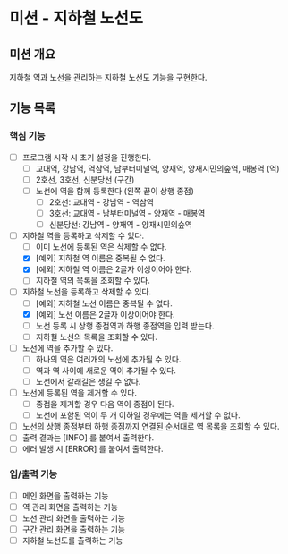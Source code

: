 # 미션 - 지하철 노선도

## 미션 개요

지하철 역과 노선을 관리하는 지하철 노선도 기능을 구현한다.

## 기능 목록

### 핵심 기능

- [ ] 프로그램 시작 시 초기 설정을 진행한다.
    - [ ] 교대역, 강남역, 역삼역, 남부터미널역, 양재역, 양재시민의숲역, 매봉역 (역)
    - [ ] 2호선, 3호선, 신분당선 (구간)
    - [ ] 노선에 역을 함께 등록한다 (왼쪽 끝이 상행 종점)
        - [ ] 2호선: 교대역 - 강남역 - 역삼역
        - [ ] 3호선: 교대역 - 남부터미널역 - 양재역 - 매봉역
        - [ ] 신분당선: 강남역 - 양재역 - 양재시민의숲역
- [ ] 지하철 역을 등록하고 삭제할 수 있다.
    - [ ] 이미 노선에 등록된 역은 삭제할 수 없다.
    - [x] [예외] 지하철 역 이름은 중복될 수 없다.
    - [x] [예외] 지하철 역 이름은 2글자 이상이어야 한다.
    - [ ] 지하철 역의 목록을 조회할 수 있다.
- [ ] 지하철 노선을 등록하고 삭제할 수 있다.
    - [ ] [예외] 지하철 노선 이름은 중복될 수 없다.
    - [x] [예외] 노선 이름은 2글자 이상이어야 한다.
    - [ ] 노선 등록 시 상행 종점역과 하행 종점역을 입력 받는다.
    - [ ] 지하철 노선의 목록을 조회할 수 있다.
- [ ] 노선에 역을 추가할 수 있다.
    - [ ] 하나의 역은 여러개의 노선에 추가될 수 있다.
    - [ ] 역과 역 사이에 새로운 역이 추가될 수 있다.
    - [ ] 노선에서 갈래길은 생길 수 없다.
- [ ] 노선에 등록된 역을 제거할 수 있다.
    - [ ] 종점을 제거할 경우 다음 역이 종점이 된다.
    - [ ] 노선에 포함된 역이 두 개 이하일 경우에는 역을 제거할 수 없다.
- [ ] 노선의 상행 종점부터 하행 종점까지 연결된 순서대로 역 목록을 조회할 수 있다.
- [ ] 출력 결과는 [INFO] 를 붙여서 출력한다.
- [ ] 에러 발생 시 [ERROR] 를 붙여서 출력한다.

### 입/출력 기능

- [ ] 메인 화면을 출력하는 기능
- [ ] 역 관리 화면을 출력하는 기능
- [ ] 노선 관리 화면을 출력하는 기능
- [ ] 구간 관리 화면을 출력하는 기능
- [ ] 지하철 노선도를 출력하는 기능
